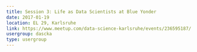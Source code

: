 ```yaml
---
title: Session 3: Life as Data Scientists at Blue Yonder
date: 2017-01-19
location: EL 29, Karlsruhe
link: https://www.meetup.com/data-science-karlsruhe/events/236595187/
usergroup: dascka
type: usergroup
---
```

